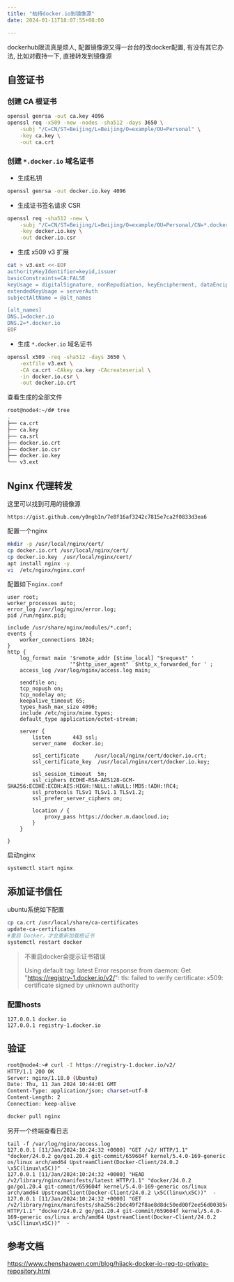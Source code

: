 ```yaml
---
title: "劫持docker.io到镜像源"
date: 2024-01-11T18:07:55+08:00

---
```


dockerhub限流真是烦人, 配置镜像源又得一台台的改docker配置, 有没有其它办法, 比如对截持一下, 直接转发到镜像源

## 自签证书

###  创建 CA 根证书

```bash
openssl genrsa -out ca.key 4096
openssl req -x509 -new -nodes -sha512 -days 3650 \
    -subj "/C=CN/ST=Beijing/L=Beijing/O=example/OU=Personal" \
    -key ca.key \
    -out ca.crt
```

### 创建 `*.docker.io` 域名证书

- 生成私钥

```bash
openssl genrsa -out docker.io.key 4096
```

- 生成证书签名请求 CSR

```bash
openssl req -sha512 -new \
    -subj "/C=CN/ST=Beijing/L=Beijing/O=example/OU=Personal/CN=*.docker.io" \
    -key docker.io.key \
    -out docker.io.csr
```

- 生成 x509 v3 扩展

```bash
cat > v3.ext <<-EOF
authorityKeyIdentifier=keyid,issuer
basicConstraints=CA:FALSE
keyUsage = digitalSignature, nonRepudiation, keyEncipherment, dataEncipherment
extendedKeyUsage = serverAuth
subjectAltName = @alt_names

[alt_names]
DNS.1=docker.io
DNS.2=*.docker.io
EOF
```

- 生成 `*.docker.io` 域名证书

```bash
openssl x509 -req -sha512 -days 3650 \
    -extfile v3.ext \
    -CA ca.crt -CAkey ca.key -CAcreateserial \
    -in docker.io.csr \
    -out docker.io.crt
```

查看生成的全部文件

```bash
root@node4:~/d# tree
.
├── ca.crt
├── ca.key
├── ca.srl
├── docker.io.crt
├── docker.io.csr
├── docker.io.key
└── v3.ext
```

## Nginx 代理转发

这里可以找到可用的镜像源

```
https://gist.github.com/y0ngb1n/7e8f16af3242c7815e7ca2f0833d3ea6
```

配置一个nginx

```bash
mkdir -p /usr/local/nginx/cert/
cp docker.io.crt /usr/local/nginx/cert/
cp docker.io.key  /usr/local/nginx/cert/
apt install nginx -y
vi  /etc/nginx/nginx.conf
```

配置如下`nginx.conf`

```
user root;
worker_processes auto;
error_log /var/log/nginx/error.log;
pid /run/nginx.pid;

include /usr/share/nginx/modules/*.conf;
events {
    worker_connections 1024;
}
http {
    log_format main '$remote_addr [$time_local] "$request" '
                    '"$http_user_agent"  $http_x_forwarded_for ' ;
    access_log /var/log/nginx/access.log main;

    sendfile on;
    tcp_nopush on;
    tcp_nodelay on;
    keepalive_timeout 65;
    types_hash_max_size 4096;
    include /etc/nginx/mime.types;
    default_type application/octet-stream;
   
    server {
        listen       443 ssl;
        server_name  docker.io;
        
        ssl_certificate     /usr/local/nginx/cert/docker.io.crt;
        ssl_certificate_key  /usr/local/nginx/cert/docker.io.key;
        
        ssl_session_timeout  5m;
        ssl_ciphers ECDHE-RSA-AES128-GCM-SHA256:ECDHE:ECDH:AES:HIGH:!NULL:!aNULL:!MD5:!ADH:!RC4;
        ssl_protocols TLSv1 TLSv1.1 TLSv1.2;
        ssl_prefer_server_ciphers on;

        location / {
            proxy_pass https://docker.m.daocloud.io;
        }
    }

}
```

启动nginx

```
systemctl start nginx
```

## 添加证书信任

ubuntu系统如下配置

```bash
cp ca.crt /usr/local/share/ca-certificates
update-ca-certificates
#重启 Docker，才会重新加载根证书
systemctl restart docker 
```

> 不重启docker会提示证书错误
>
> Using default tag: latest
> Error response from daemon: Get "https://registry-1.docker.io/v2/": tls: failed to verify certificate: x509: certificate signed by unknown authority

### 配置hosts

```
127.0.0.1 docker.io
127.0.0.1 registry-1.docker.io
```

## 验证

```bash
root@node4:~# curl -I https://registry-1.docker.io/v2/
HTTP/1.1 200 OK
Server: nginx/1.18.0 (Ubuntu)
Date: Thu, 11 Jan 2024 10:44:01 GMT
Content-Type: application/json; charset=utf-8
Content-Length: 2
Connection: keep-alive

docker pull nginx
```

另开一个终端查看日志

```
tail -f /var/log/nginx/access.log
127.0.0.1 [11/Jan/2024:10:24:32 +0000] "GET /v2/ HTTP/1.1" "docker/24.0.2 go/go1.20.4 git-commit/659604f kernel/5.4.0-169-generic os/linux arch/amd64 UpstreamClient(Docker-Client/24.0.2 \x5C(linux\x5C))"  - 
127.0.0.1 [11/Jan/2024:10:24:32 +0000] "HEAD /v2/library/nginx/manifests/latest HTTP/1.1" "docker/24.0.2 go/go1.20.4 git-commit/659604f kernel/5.4.0-169-generic os/linux arch/amd64 UpstreamClient(Docker-Client/24.0.2 \x5C(linux\x5C))"  - 
127.0.0.1 [11/Jan/2024:10:24:32 +0000] "GET /v2/library/nginx/manifests/sha256:2bdc49f2f8ae8d8dc50ed00f2ee56d00385c6f8bc8a8b320d0a294d9e3b49026 HTTP/1.1" "docker/24.0.2 go/go1.20.4 git-commit/659604f kernel/5.4.0-169-generic os/linux arch/amd64 UpstreamClient(Docker-Client/24.0.2 \x5C(linux\x5C))"  - 
```

## 参考文档

https://www.chenshaowen.com/blog/hijack-docker-io-req-to-private-repository.html
